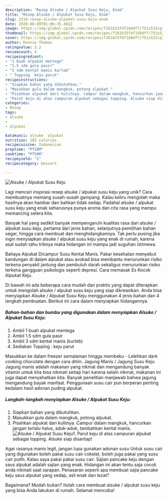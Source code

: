 ```yaml
---
description: "Resep Alsuke / Alpukat Susu Keju, Enak"
title: "Resep Alsuke / Alpukat Susu Keju, Enak"
slug: 2218-resep-alsuke-alpukat-susu-keju-enak
date: 2020-08-09T01:06:35.401Z
image: https://img-global.cpcdn.com/recipes/f261b33f4f168dff/751x532cq70/alsuke-alpukat-susu-keju-foto-resep-utama.jpg
thumbnail: https://img-global.cpcdn.com/recipes/f261b33f4f168dff/751x532cq70/alsuke-alpukat-susu-keju-foto-resep-utama.jpg
cover: https://img-global.cpcdn.com/recipes/f261b33f4f168dff/751x532cq70/alsuke-alpukat-susu-keju-foto-resep-utama.jpg
author: Ronnie Thomas
ratingvalue: 3.2
reviewcount: 4
recipeingredient:
- "1 buah alpukat mentega"
- "1.5 sdm gula pasir"
- "3 sdm kental manis kurleb"
- " Topping  keju parut"
recipeinstructions:
- "Siapkan bahan yang dibutuhkan."
- "Masukkan gula dalam mangkuk, potong alpukat."
- "Pisahkan alpukat dari kulitnya. Campur dalam mangkuk, hancurkan jangan terlalu halus, aduk-aduk, tambahkan kental manis."
- "Parut keju di atas campuran alpukat sebagai topping. Alsuke siap disantap!"
categories:
- Resep
tags:
- alsuke
- 
- alpukat

katakunci: alsuke  alpukat 
nutrition: 283 calories
recipecuisine: Indonesian
preptime: "PT28M"
cooktime: "PT50M"
recipeyield: "2"
recipecategory: Dessert

---
```



![Alsuke / Alpukat Susu Keju](https://img-global.cpcdn.com/recipes/f261b33f4f168dff/751x532cq70/alsuke-alpukat-susu-keju-foto-resep-utama.jpg)

Lagi mencari inspirasi resep alsuke / alpukat susu keju yang unik? Cara membuatnya memang susah-susah gampang. Kalau keliru mengolah maka hasilnya akan hambar dan bahkan tidak sedap. Padahal alsuke / alpukat susu keju yang enak seharusnya punya aroma dan cita rasa yang mampu memancing selera kita.

Banyak hal yang sedikit banyak mempengaruhi kualitas rasa dari alsuke / alpukat susu keju, pertama dari jenis bahan, selanjutnya pemilihan bahan segar, hingga cara membuat dan menghidangkannya. Tak perlu pusing jika ingin menyiapkan alsuke / alpukat susu keju yang enak di rumah, karena asal sudah tahu triknya maka hidangan ini mampu jadi suguhan istimewa.

Bahaya Alpukat Dicampur Susu Kental Manis. Pakar kesehatan menyebut kandungan di dalam alpukat atau avokad bisa membantu menurunkan risiko terkena penyakit jantung dan pembuluh darah sekaligus menurunkan risiko terkena gangguan psikologis seperti depresi. Cara memasak Es Kocok Alpukat Keju.


Di bawah ini ada beberapa cara mudah dan praktis yang dapat diterapkan untuk mengolah alsuke / alpukat susu keju yang siap dikreasikan. Anda bisa menyiapkan Alsuke / Alpukat Susu Keju menggunakan 4 jenis bahan dan 4 langkah pembuatan. Berikut ini cara dalam menyiapkan hidangannya.

<!--inarticleads1-->

##### Bahan-bahan dan bumbu yang digunakan dalam menyiapkan Alsuke / Alpukat Susu Keju:

1. Ambil 1 buah alpukat mentega
1. Ambil 1.5 sdm gula pasir
1. Ambil 3 sdm kental manis (kurleb)
1. Sediakan  Topping : keju parut


Masukkan ke dalam freezer semalaman hingga membeku - Lelehkan dark cooking chocolate dengan cara ditim. Jagung Manis / Jagung Susu Keju Jagung manis adalah makanan yang nikmat dan mengandung banyak vitamin untuk kita bisa nikmati setiap hari karena selain nikmat, makanan ini juga dapat menyehatkan kita. Banyak penelitian manjawab bahwa jagung mengandung bayak manfaat. Penggunaan susu cair pun berperan penting kedalam hasil adonan puding alpukat. 

<!--inarticleads2-->

##### Langkah-langkah menyiapkan Alsuke / Alpukat Susu Keju:

1. Siapkan bahan yang dibutuhkan.
1. Masukkan gula dalam mangkuk, potong alpukat.
1. Pisahkan alpukat dari kulitnya. Campur dalam mangkuk, hancurkan jangan terlalu halus, aduk-aduk, tambahkan kental manis.
<img src="//assets-global.cpcdn.com/assets/icons/button_play-2c75c40dde080a61004c1f40b05d8f140eaff45d7e9e6481dc71c63d2e7c4909.png" alt="Alsuke / Alpukat Susu Keju">1. Parut keju di atas campuran alpukat sebagai topping. Alsuke siap disantap!


Agar rasanya manis legit, jangan lupa gunakan adonan susu Untuk susu cair yang digunakan boleh pakai susu cair cokelat, boleh juga pakai yang susu cair putih. Kalau saya pakai pakai susu cair. Sajian pancake keju dengan saus alpukat adalah sajian yang enak. Hidangan ini akan tentu saja cocok anda nikmati saat sarapan. Penasaran seperti apa membuat sajia pancake keju saus alpukat yang sedap, asli enak dan lezat? 

Bagaimana? Mudah bukan? Itulah cara membuat alsuke / alpukat susu keju yang bisa Anda lakukan di rumah. Selamat mencoba!
